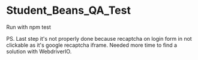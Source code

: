 # Student_Beans_QA_Test

Run with npm test



PS. Last step it's not properly done because recaptcha on login form in not clickable as it's google recaptcha iframe. Needed more time to find a solution with WebdriverIO.
